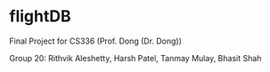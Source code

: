 # flightDB
Final Project for CS336 (Prof. Dong (Dr. Dong))

Group 20:
Rithvik Aleshetty, Harsh Patel, Tanmay Mulay, Bhasit Shah
